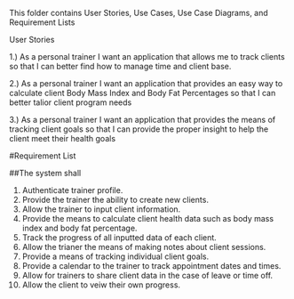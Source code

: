 This folder contains User Stories, Use Cases, Use Case Diagrams, and Requirement Lists

User Stories

1.) As a personal trainer I want an application that allows me to track clients so that I can better find how to manage time and client base.

2.) As a personal trainer I want an application that provides an easy way to calculate client Body Mass Index and Body Fat Percentages so that I can better talior 
client program needs

3.) As a personal trainer I want an application that provides the means of tracking client goals so that I can provide the proper insight to help the 
client meet their health goals




#Requirement List

##The system shall 
1.  Authenticate trainer profile.
2.  Provide the trainer the ability to create new clients.
3.  Allow the trainer to input client information.
4.  Provide the means to calculate client health data such as body mass index and body fat percentage.
5.  Track the progress of all inputted data of each client.
6.  Allow the trianer the means of making notes about client sessions.
7.  Provide a means of tracking individual client goals.
8.  Provide a calendar to the trainer to track appointment dates and times.
9.  Allow for trainers to share client data in the case of leave or time off.
10.  Allow the client to veiw their own progress.
